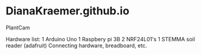 # DianaKraemer.github.io
PlantCam

Hardware list: 
1 Arduino Uno
1 Raspbery pi 3B
2 NRF24L01's
1 STEMMA soil reader (adafruit)
Connecting hardware, breadboard, etc. 
